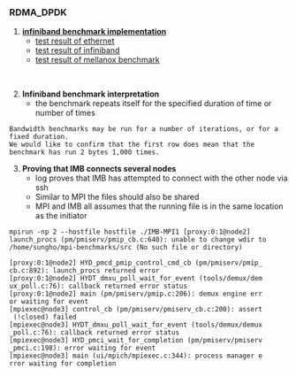 ### RDMA_DPDK
1. **[infiniband benchmark implementation](INFINIBAND/imb_benchmark.md)**
   - [test result of ethernet](INFINIBAND/results/imb_result_ethernet)
   - [test result of infiniband](INFINIBAND/results/imb_result_infiniband)
   - [test result of mellanox benchmark](INFINIBAND/results/mellanox_infini_test)

<br>

2. **Infiniband benchmark interpretation**
    - the benchmark repeats itself for the specified duration of time or number of times
```
Bandwidth benchmarks may be run for a number of iterations, or for a fixed duration.
We would like to confirm that the first row does mean that the benchmark has run 2 bytes 1,000 times.
```  

3. **Proving that IMB connects several nodes**
    - log proves that IMB has attempted to connect with the other node via ssh
    - Similar to MPI the files should also be shared
    - MPI and IMB all assumes that the running file is in the same location as the initiator
```
mpirun -np 2 --hostfile hostfile ./IMB-MPI1 [proxy:0:1@node2] launch_procs (pm/pmiserv/pmip_cb.c:640): unable to change wdir to /home/sungho/mpi-benchmarks/src (No such file or directory)

[proxy:0:1@node2] HYD_pmcd_pmip_control_cmd_cb (pm/pmiserv/pmip_
cb.c:892): launch_procs returned error                          
[proxy:0:1@node2] HYDT_dmxu_poll_wait_for_event (tools/demux/dem
ux_poll.c:76): callback returned error status                   
[proxy:0:1@node2] main (pm/pmiserv/pmip.c:206): demux engine err
or waiting for event            
[mpiexec@node3] control_cb (pm/pmiserv/pmiserv_cb.c:200): assert
 (!closed) failed               
[mpiexec@node3] HYDT_dmxu_poll_wait_for_event (tools/demux/demux
_poll.c:76): callback returned error status                     
[mpiexec@node3] HYD_pmci_wait_for_completion (pm/pmiserv/pmiserv
_pmci.c:198): error waiting for event                           
[mpiexec@node3] main (ui/mpich/mpiexec.c:344): process manager e
rror waiting for completion
```
